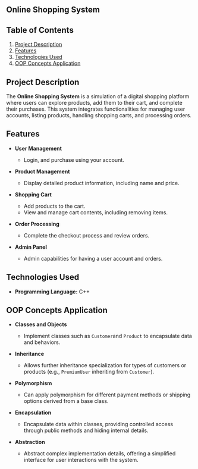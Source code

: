 ## Online Shopping System

## Table of Contents
1. [Project Description](#project-description)
2. [Features](#features)
3. [Technologies Used](#technologies-used)
4. [OOP Concepts Application](#oop-concepts-application)

## Project Description
The **Online Shopping System** is a simulation of a digital shopping platform where users can explore products, add them to their cart, and complete their purchases. This system integrates functionalities for managing user accounts, listing products, handling shopping carts, and processing orders.

## Features

- **User Management**
  - Login, and purchase using your account.

- **Product Management**
  - Display detailed product information, including name and price.

- **Shopping Cart**
  - Add products to the cart.
  - View and manage cart contents, including removing items.

- **Order Processing**
  - Complete the checkout process and review orders.

- **Admin Panel**
  - Admin capabilities for having a user account and orders.

## Technologies Used

- **Programming Language:** C++

## OOP Concepts Application

- **Classes and Objects**
  - Implement classes such as `Customer`and `Product` to encapsulate data and behaviors.

- **Inheritance**
  - Allows further inheritance specialization for types of customers or products (e.g., `PremiumUser` inheriting from `Customer`).

- **Polymorphism**
  - Can apply polymorphism for different payment methods or shipping options derived from a base class.

- **Encapsulation**
  - Encapsulate data within classes, providing controlled access through public methods and hiding internal details.

- **Abstraction**
  - Abstract complex implementation details, offering a simplified interface for user interactions with the system.
